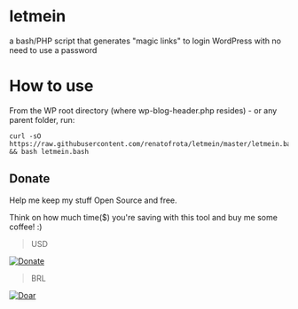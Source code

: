 # letmein
a bash/PHP script that generates "magic links" to login WordPress with no need to use a password

# How to use

From the WP root directory (where wp-blog-header.php resides) - or any parent folder, run:

```
curl -sO https://raw.githubusercontent.com/renatofrota/letmein/master/letmein.bash && bash letmein.bash
```

## Donate

Help me keep my stuff Open Source and free.

Think on how much time($) you're saving with this tool and buy me some coffee! :)

> USD

[![Donate](https://www.paypalobjects.com/en_US/i/btn/btn_donate_SM.gif)](https://www.paypal.com/cgi-bin/webscr?cmd=_s-xclick&hosted_button_id=R58RLRMM8YM6U)

> BRL

[![Doar](https://www.paypalobjects.com/pt_BR/i/btn/btn_donate_SM.gif)](https://www.paypal.com/cgi-bin/webscr?cmd=_s-xclick&hosted_button_id=9JMBDY5QA8X5A)
